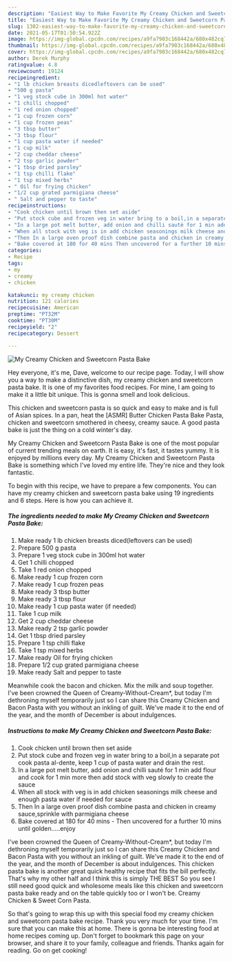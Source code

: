 ```yaml
---
description: "Easiest Way to Make Favorite My Creamy Chicken and Sweetcorn Pasta Bake"
title: "Easiest Way to Make Favorite My Creamy Chicken and Sweetcorn Pasta Bake"
slug: 1302-easiest-way-to-make-favorite-my-creamy-chicken-and-sweetcorn-pasta-bake
date: 2021-05-17T01:50:54.922Z
image: https://img-global.cpcdn.com/recipes/a9fa7903c168442a/680x482cq70/my-creamy-chicken-and-sweetcorn-pasta-bake-recipe-main-photo.jpg
thumbnail: https://img-global.cpcdn.com/recipes/a9fa7903c168442a/680x482cq70/my-creamy-chicken-and-sweetcorn-pasta-bake-recipe-main-photo.jpg
cover: https://img-global.cpcdn.com/recipes/a9fa7903c168442a/680x482cq70/my-creamy-chicken-and-sweetcorn-pasta-bake-recipe-main-photo.jpg
author: Derek Murphy
ratingvalue: 4.8
reviewcount: 19124
recipeingredient:
- "1 lb chicken breasts dicedleftovers can be used"
- "500 g pasta"
- "1 veg stock cube in 300ml hot water"
- "1 chilli chopped"
- "1 red onion chopped"
- "1 cup frozen corn"
- "1 cup frozen peas"
- "3 tbsp butter"
- "3 tbsp flour"
- "1 cup pasta water if needed"
- "1 cup milk"
- "2 cup cheddar cheese"
- "2 tsp garlic powder"
- "1 tbsp dried parsley"
- "1 tsp chilli flake"
- "1 tsp mixed herbs"
- " Oil for frying chicken"
- "1/2 cup grated parmigiana cheese"
- " Salt and pepper to taste"
recipeinstructions:
- "Cook chicken until brown then set aside"
- "Put stock cube and frozen veg in water bring to a boil,in a separate pot cook pasta al-dente, keep 1 cup of pasta water and drain the rest."
- "In a large pot melt butter, add onion and chilli sauté for 1 min add flour and cook for 1 min more then add stock with veg slowly to create the sauce"
- "When all stock with veg is in add chicken seasonings milk cheese and enough pasta water if needed for sauce"
- "Then In a large oven proof dish combine pasta and chicken in creamy sauce,sprinkle with parmigiana cheese"
- "Bake covered at 180 for 40 mins Then uncovered for a further 10 mins until golden.....enjoy"
categories:
- Recipe
tags:
- my
- creamy
- chicken

katakunci: my creamy chicken 
nutrition: 121 calories
recipecuisine: American
preptime: "PT32M"
cooktime: "PT30M"
recipeyield: "2"
recipecategory: Dessert

---
```



![My Creamy Chicken and Sweetcorn Pasta Bake](https://img-global.cpcdn.com/recipes/a9fa7903c168442a/680x482cq70/my-creamy-chicken-and-sweetcorn-pasta-bake-recipe-main-photo.jpg)

Hey everyone, it's me, Dave, welcome to our recipe page. Today, I will show you a way to make a distinctive dish, my creamy chicken and sweetcorn pasta bake. It is one of my favorites food recipes. For mine, I am going to make it a little bit unique. This is gonna smell and look delicious.

This chicken and sweetcorn pasta is so quick and easy to make and is full of Asian spices. In a pan, heat the [ASMR] Butter Chicken Pasta Bake Pasta, chicken and sweetcorn smothered in cheesy, creamy sauce. A good pasta bake is just the thing on a cold winter&#39;s day.

My Creamy Chicken and Sweetcorn Pasta Bake is one of the most popular of current trending meals on earth. It is easy, it's fast, it tastes yummy. It is enjoyed by millions every day. My Creamy Chicken and Sweetcorn Pasta Bake is something which I've loved my entire life. They're nice and they look fantastic.


To begin with this recipe, we have to prepare a few components. You can have my creamy chicken and sweetcorn pasta bake using 19 ingredients and 6 steps. Here is how you can achieve it.

<!--inarticleads1-->

##### The ingredients needed to make My Creamy Chicken and Sweetcorn Pasta Bake:

1. Make ready 1 lb chicken breasts diced(leftovers can be used)
1. Prepare 500 g pasta
1. Prepare 1 veg stock cube in 300ml hot water
1. Get 1 chilli chopped
1. Take 1 red onion chopped
1. Make ready 1 cup frozen corn
1. Make ready 1 cup frozen peas
1. Make ready 3 tbsp butter
1. Make ready 3 tbsp flour
1. Make ready 1 cup pasta water (if needed)
1. Take 1 cup milk
1. Get 2 cup cheddar cheese
1. Make ready 2 tsp garlic powder
1. Get 1 tbsp dried parsley
1. Prepare 1 tsp chilli flake
1. Take 1 tsp mixed herbs
1. Make ready  Oil for frying chicken
1. Prepare 1/2 cup grated parmigiana cheese
1. Make ready  Salt and pepper to taste


Meanwhile cook the bacon and chicken. Mix the milk and soup together. I&#39;ve been crowned the Queen of Creamy-Without-Cream*, but today I&#39;m dethroning myself temporarily just so I can share this Creamy Chicken and Bacon Pasta with you without an inkling of guilt. We&#39;ve made it to the end of the year, and the month of December is about indulgences. 

<!--inarticleads2-->

##### Instructions to make My Creamy Chicken and Sweetcorn Pasta Bake:

1. Cook chicken until brown then set aside
1. Put stock cube and frozen veg in water bring to a boil,in a separate pot cook pasta al-dente, keep 1 cup of pasta water and drain the rest.
1. In a large pot melt butter, add onion and chilli sauté for 1 min add flour and cook for 1 min more then add stock with veg slowly to create the sauce
1. When all stock with veg is in add chicken seasonings milk cheese and enough pasta water if needed for sauce
1. Then In a large oven proof dish combine pasta and chicken in creamy sauce,sprinkle with parmigiana cheese
1. Bake covered at 180 for 40 mins - Then uncovered for a further 10 mins until golden.....enjoy


I&#39;ve been crowned the Queen of Creamy-Without-Cream*, but today I&#39;m dethroning myself temporarily just so I can share this Creamy Chicken and Bacon Pasta with you without an inkling of guilt. We&#39;ve made it to the end of the year, and the month of December is about indulgences. This chicken pasta bake is another great quick healthy recipe that fits the bill perfectly. That&#39;s why my other half and I think this is simply THE BEST So you see I still need good quick and wholesome meals like this chicken and sweetcorn pasta bake ready and on the table quickly too or I won&#39;t be. Creamy Chicken &amp; Sweet Corn Pasta. 

So that's going to wrap this up with this special food my creamy chicken and sweetcorn pasta bake recipe. Thank you very much for your time. I'm sure that you can make this at home. There is gonna be interesting food at home recipes coming up. Don't forget to bookmark this page on your browser, and share it to your family, colleague and friends. Thanks again for reading. Go on get cooking!
